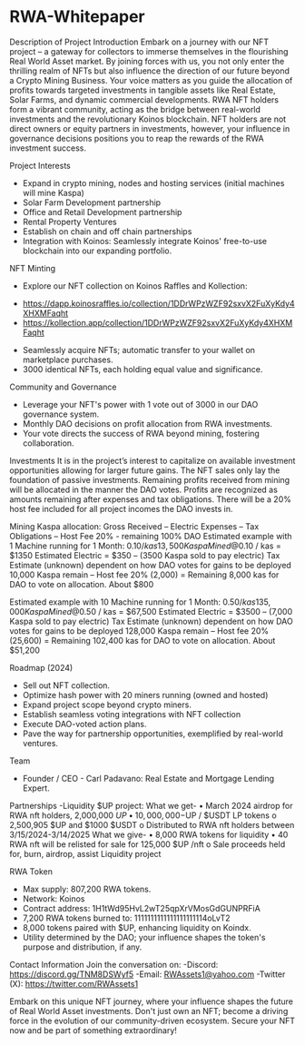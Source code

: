 # RWA-Whitepaper
Description of Project
Introduction
Embark on a journey with our NFT project – a gateway for collectors to immerse themselves in the flourishing Real World Asset market. By joining forces with us, you not only enter the thrilling realm of NFTs but also influence the direction of our future beyond a Crypto Mining Business. Your voice matters as you guide the allocation of profits towards targeted investments in tangible assets like Real Estate, Solar Farms, and dynamic commercial developments.
RWA NFT holders form a vibrant community, acting as the bridge between real-world investments and the revolutionary Koinos blockchain. NFT holders are not direct owners or equity partners in investments, however, your influence in governance decisions positions you to reap the rewards of the RWA investment success.

Project Interests
- Expand in crypto mining, nodes and hosting services (initial machines will mine Kaspa)
- Solar Farm Development partnership
- Office and Retail Development partnership
- Rental Property Ventures
- Establish on chain and off chain partnerships
- Integration with Koinos: Seamlessly integrate Koinos' free-to-use blockchain into our expanding portfolio.

NFT Minting
- Explore our NFT collection on Koinos Raffles and Kollection:
*	https://dapp.koinosraffles.io/collection/1DDrWPzWZF92sxvX2FuXyKdy4XHXMFaqht
*	https://kollection.app/collection/1DDrWPzWZF92sxvX2FuXyKdy4XHXMFaqht
- Seamlessly acquire NFTs; automatic transfer to your wallet on marketplace purchases.
- 3000 identical NFTs, each holding equal value and significance.

Community and Governance
- Leverage your NFT's power with 1 vote out of 3000 in our DAO governance system.
- Monthly DAO decisions on profit allocation from RWA investments.
- Your vote directs the success of RWA beyond mining, fostering collaboration.

Investments
It is in the project’s interest to capitalize on available investment opportunities allowing for larger future gains.  The NFT sales only lay the foundation of passive investments.  Remaining profits received from mining will be allocated in the manner the DAO votes.  Profits are recognized as amounts remaining after expenses and tax obligations.  There will be a 20% host fee included for all project incomes the DAO invests in.

Mining Kaspa allocation:
Gross Received – Electric Expenses – Tax Obligations – Host Fee 20% - remaining 100% DAO
Estimated example with 1 Machine running for 1 Month: $0.10 / kas
13,500 Kaspa Mined @$0.10 / kas = $1350
Estimated Electric = $350 – (3500 Kaspa sold to pay electric)
Tax Estimate (unknown) dependent on how DAO votes for gains to be deployed
10,000 Kaspa remain – Host fee 20% (2,000) =  Remaining 8,000 kas for DAO to vote on allocation. About $800

Estimated example with 10 Machine running for 1 Month: $0.50 / kas
135,000 Kaspa Mined @$0.50 / kas = $67,500
Estimated Electric = $3500 – (7,000 Kaspa sold to pay electric)
Tax Estimate (unknown) dependent on how DAO votes for gains to be deployed
128,000 Kaspa remain – Host fee 20% (25,600) = Remaining 102,400 kas for DAO to vote on allocation. About $51,200

Roadmap (2024)
- Sell out NFT collection.
- Optimize hash power with 20 miners running (owned and hosted)
- Expand project scope beyond crypto miners.
- Establish seamless voting integrations with NFT collection
- Execute DAO-voted action plans.
- Pave the way for partnership opportunities, exemplified by real-world ventures.


Team
- Founder / CEO - Carl Padavano: Real Estate and Mortgage Lending Expert.

Partnerships
-Liquidity $UP project:
	What we get-
  •	March 2024 airdrop for RWA nft holders, 2,000,000 $UP
  •	10,000,000 -$UP / $USDT LP tokens 
    o	2,500,905 $UP and $1000 $USDT 
    o	Distributed to RWA nft holders between 3/15/2024-3/14/2025
What we give-
  •	8,000 RWA tokens for liquidity
  •	40 RWA nft will be relisted for sale for 125,000 $UP /nft
    o	Sale proceeds held for, burn, airdrop, assist Liquidity project



RWA Token
- Max supply: 807,200 RWA tokens.
- Network: Koinos
- Contract address: 1H1tWd95HvL2wT25qpXrVMosGdGUNPRFiA
- 7,200 RWA tokens burned to:  1111111111111111111114oLvT2
- 8,000 tokens paired with $UP, enhancing liquidity on Koindx. 
- Utility determined by the DAO; your influence shapes the token's purpose and distribution, if any.



Contact Information
Join the conversation on:
-Discord: https://discord.gg/TNM8DSWyf5
-Email: RWAssets1@yahoo.com
-Twitter (X): https://twitter.com/RWAssets1

Embark on this unique NFT journey, where your influence shapes the future of Real World Asset investments. Don't just own an NFT; become a driving force in the evolution of our community-driven ecosystem. Secure your NFT now and be part of something extraordinary!
